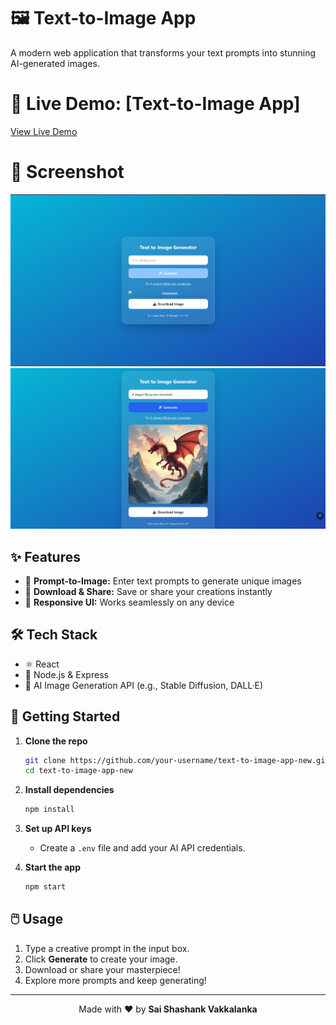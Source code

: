 # 🖼️ Text-to-Image App

A modern web application that transforms your text prompts into stunning AI-generated images.

# 🚀 Live Demo: [Text-to-Image App]
<a href="https://text-to-img-app.netlify.app/" target="_blank">View Live Demo</a>

# 📸 Screenshot
<img src="./public/Screenshot 2025-07-01 194709.png" alt="Text-to-Image App Screenshot" width="600"> 
<br>
<img src="./public/Screenshot 2025-07-02 014205.png" alt="Text-to-Image App Screenshot" width="600">

## ✨ Features

- 📝 **Prompt-to-Image:** Enter text prompts to generate unique images
- 💾 **Download & Share:** Save or share your creations instantly
- 📱 **Responsive UI:** Works seamlessly on any device

## 🛠️ Tech Stack

- ⚛️ React
- 🚀 Node.js & Express
- 🤖 AI Image Generation API (e.g., Stable Diffusion, DALL·E)

## 🚀 Getting Started

1. **Clone the repo**
    ```bash
    git clone https://github.com/your-username/text-to-image-app-new.git
    cd text-to-image-app-new
    ```

2. **Install dependencies**
    ```bash
    npm install
    ```

3. **Set up API keys**
    - Create a `.env` file and add your AI API credentials.

4. **Start the app**
    ```bash
    npm start
    ```

## 🖱️ Usage

1. Type a creative prompt in the input box.
2. Click **Generate** to create your image.
3. Download or share your masterpiece!
4. Explore more prompts and keep generating!


---

<p align="center">
  Made with ❤️ by <b>Sai Shashank Vakkalanka</b>
</p>